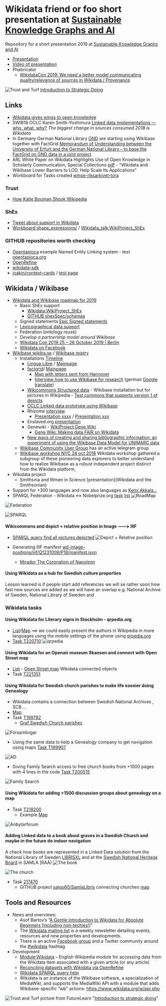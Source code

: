 # Wikidata friend or foo short presentation at [Sustainable Knowledge Graphs and AI](https://www.eventbrite.com/e/sustainable-knowledge-graphs-and-ai-tickets-56101091876)

Repository for a short presentation 2019 at [Sustainable Knowledge Graphs and AI](https://www.eventbrite.com/e/sustainable-knowlege-graphs-and-ai-tickets-56101091876)
* [Presentation](https://docs.google.com/presentation/d/1J1eZ40fW59zEQsRxFnoVjuzXkjfPYM6BegsLdgANtd0/edit?usp=sharing)
* [Video of presentation](https://www.youtube.com/watch?v=mpLcTSG7VPg)
* Phabricator
  * [WikidataCon 2019: We need a better model communicating quality/relevance of sources in Wikidata / Provenance](https://phabricator.wikimedia.org/T222142)

![Trust and Turf](https://pbs.twimg.com/media/D5FjgJDUEAEF1x-.png)
[Introduction to Strategic Doing](https://www.futurelearn.com/courses/strategic-doing/0/steps/42973)
## Links 
* [Wikidata gives wings to open knowledge](https://internethealthreport.org/2019/wikidata-gives-wings-to-open-knowledge/)
* SWIB18 OCLC Karen Smith-Yoshimura [Linked data implementations — who, what, why?](https://youtu.be/K0l4fv5uUvg?t=938) *The biggest change in sources consumed 2018 is Wikidata*
* In Germany German National Library [GND](https://en.wikipedia.org/wiki/Integrated_Authority_File) are starting using Wikibase together with FactGrid [Memorandum of Understanding between the University of Erfurt and the German National Library – to base the FactGrid on GND data in a joint project](https://blog.factgrid.de/archives/1527)
* ARL White Paper on Wikidata Highlights Use of Open Knowledge in Scholarly Communication, Special Collections [pdf](https://www.arl.org/storage/documents/publications/2019.04.18-ARL-white-paper-on-Wikidata.pdf) - "Wikidata and Wikibase Lower Barriers to LOD, Help Scale Its Applications"
* Workboard for Tasks created [wmse-riksarkivet-tora](https://phabricator.wikimedia.org/tag/wmse-riksarkivet-tora/)
### Trust
* [How Katie Bouman Shook Wikipedia](https://slate.com/technology/2019/04/katie-bouman-wikipedia-page-deletion-black-hole.html)
### ShEx
* [Tweet about support in Wikidata](https://twitter.com/andrawaag/status/1121790963393814529)
* [Workboard shape_expressions/](https://phabricator.wikimedia.org/tag/shape_expressions/) / [Wikidata_talk:WikiProject_ShEx](https://www.wikidata.org/wiki/Wikidata_talk:WikiProject_ShEx)

### GITHUB repositories worth checking
* [Opentapioca](https://github.com/wetneb/opentapioca) example Named Entity Linking system - test [opentapioca.org](https://opentapioca.org/#)
* [OpenRefine](https://github.com/OpenRefine/OpenRefine)
* [wikidata-sdk](https://github.com/maxlath/wikidata-sdk)
* [joakin/context-cards](https://github.com/joakin/context-cards) / [test page](https://chimeces.com/context-cards/test.html)
## Wikidata / Wikibase
* [Wikidata and Wikibase roadmap for 2019 ](https://www.wikidata.org/wiki/Wikidata:Development_plan)
  * Basic ShEx support
    * [Wikidata:WikiProject_ShEx](https://www.wikidata.org/wiki/Wikidata:WikiProject_ShEx)
    * [GITHUB shexSpec/schemas](https://github.com/shexSpec/schemas/tree/master/Wikidata)
  * Signed statements [Epic Signed statements](https://phabricator.wikimedia.org/T138708)
  * [Lexicographical data support](https://www.wikidata.org/wiki/Wikidata:Lexicographical_data)
  * Federation (ontology reuse)
  * *Develop a partnership model around Wikibase*
  * [Wikidata Con 2019 25 – 26 October 2019 | Berlin](https://www.wikidata.org/wiki/Wikidata:WikidataCon_2019)
  * [Wikidata on Facebook](https://www.facebook.com/groups/WikidataCommunity/)
* [Wikibase wikiba.se](http://wikiba.se/) / [Wikibase reistry](https://wikibase-registry.wmflabs.org/wiki/Main_Page)
  * Installations [Timeline](http://tinyurl.com/y8xun3wy)
    * [Lingua Libre](https://blog.wikimedia.de/2018/12/14/many-faces-of-wikibase-lingua-libre-makes-%CB%88laen%CC%A9%C9%A1w%C9%AAd%CA%92%C9%99z-audible/) / [Mainpage](https://lingualibre.fr/wiki/LinguaLibre:Main_Page)
    * [factgrid](https://blog.factgrid.de/)/ [Mainpage](http://database.factgrid.de)
      * [Map with letters sent from Hannover](http://tinyurl.com/yyd6cxe3)
      * [Interview how to use Wikibase for research](https://blog.factgrid.de/archives/1215) (german [Google translate](https://translate.google.com/translate?hl=&sl=de&tl=en&u=https%3A%2F%2Fblog.factgrid.de%2Farchives%2F1215))
    * [Wikicommons Structured data](https://commons.wikimedia.org/wiki/Commons:Structured_data) - Wikibase installation but for pictures in Wikipedia - [Test commons that supports version 1 of depicts](https://test-commons.wikimedia.org/wiki/File:Godward_Idleness_1900-dupe!.jpg)
    * [OCLC Linked data prototype using Wikibase](https://www.oclc.org/research/themes/data-science/linkeddata/linked-data-prototype.html)
    * Rhizome [interview](https://wikimediafoundation.org/2018/09/06/rhizome-wikibase/)
      * [Presentation xxxx](https://readinginternational.org/programme/ri-talk-4-lozana-rossenova-archiving-digital-social-memory/) / [Presentation xxx](https://docs.google.com/presentation/d/1pRKNTTzCOjNa9KVXJghxcWdrSoYAsE7BE2ooj8QfVnA/edit#slide=id.p)
    * Enslaved.org [presentation](https://docs.google.com/presentation/d/11Sp4XVuAM_Y7rXc1EY-BeBVf0UMTlA8JsA-y2Ftiscs/edit#slide=id.p3)
    * Genewiki - [WikiProject Gene Wiki](https://www.wikidata.org/wiki/Wikidata:WikiProject_Gene_Wiki)
      * [Gene Wiki: Making data FAIR on Wikidata](https://figshare.com/articles/Gene_Wiki_Making_data_FAIR_on_Wikidata/8034266/1)
    * [New ways of creating and sharing bibliographic information: an experiment of using the Wikibase Data Model for UNIMARC data](https://www.jlis.it/article/view/12458/11344)
  * [Wikibase Community User Group](https://meta.wikimedia.org/wiki/Wikibase_Community_User_Group) has an active telegram group
  * [Wikibase workshop NYC 24 oct 2018](https://wikimediafoundation.org/2018/10/24/wikibasenyc-conference/) Wikidata workshop gathered a subgroup of these pioneering data explorers to better understand how to realize Wikibase as a robust independent project distinct from the Wikidata platform,
* Wikidata project
  * Smithsnia and Wmen in Science [presentation](Wikidata and the Smithsonian)
* Support for +300 languages and now also languages as [Kemi Akkala...](https://phabricator.wikimedia.org/T217521)
* SPARQL Federation - Wikidata <-> Nobelprize.org [task](https://phabricator.wikimedia.org/T200668) [list](https://www.wikidata.org/wiki/User:Salgo60/ListeriaNobelData3)
![RoadMap](https://upload.wikimedia.org/wikipedia/commons/thumb/8/86/Wikidata_roadmap_2019_-_block_view_-_Dec2018_02.png/1000px-Wikidata_roadmap_2019_-_block_view_-_Dec2018_02.pngg)

![Federation](https://phab.wmfusercontent.org/file/data/ktjo3j674v47lmnudqu3/PHID-FILE-jlll2wjvsuvcsu4ox5ey/image.png)

![SPARQL](https://phab.wmfusercontent.org/file/data/53o2kmvcbksbvrr5we2o/PHID-FILE-fbcpttn7i3b3gpuxljj4/image.png)

#### Wikicommons and depict + relative position in Image ---> IIIF
* [SPARQL query find all pictures depicted](http://w.wiki/372)
![Depict + Relative position](https://pbs.twimg.com/media/DrdeC_PWkAEi4Ye.jpg:large)

* Generating IIIF manifest [wd-image-positions/iiif/Q1231009/P18/manifest.json](https://tools.wmflabs.org/wd-image-positions/iiif/Q1231009/P18/manifest.json)
  * [Mirador The Coronation of Napoleon](https://tools.wmflabs.org/mirador/?manifest=https://tools.wmflabs.org/wd-image-positions/iiif/Q1231009/P18/manifest.json)

#### Using Wikidata as a hub for Swedish culture properties
Lesson learned is if people start add referencies we will se rather soon how fast new sources are added as we will have an overlap e.g. National Archive of Sweden, National Library of Sweden and

### Wikidata tasks
#### Using Wikidata for Literary signs in Stockholm - qrpedia.org
* [List](https://sv.wikipedia.org/wiki/Anv%C3%A4ndare:Salgo60/Listeria/Det_litter%C3%A4ra_Stockholm)/[Map](https://tinyurl.com/y5wgsmgq)
==> we could easily present the authors in Wikipedia in more languages using the mobile settings of the phone using [qrpedia.org](http://qrpedia.org)
* [Task T220710](https://phabricator.wikimedia.org/T220710)
![qrpedia](https://2.bp.blogspot.com/-7NqOqby44w8/XLcjqVn7nZI/AAAAAAAAyzI/79JMAmhr0Zk9zgEA8meqVKnjf-54_DOPACLcBGAs/s1600/Astrid%2BLindgren.png)

#### Using Wikidata for an Openair museum Skansen and connect with Open Street map
* [List](https://sv.wikipedia.org/wiki/Anv%C3%A4ndare:Salgo60/Listeria/Skansen/WD_objekt) - [Open Street map](http://overpass-turbo.eu/s/F3v) Wikidata connected objects
* Task [T221351](https://phabricator.wikimedia.org/T221351)

#### Using Wikidata for Swedish church parishes to make life easeier doing Genealogy
* Wikidata contains a connection between Swedish National Archives , SCB....
* [Map](https://salgo60.github.io/Svenskaforsamlingar/index_light.html)
* Task [T199792](https://phabricator.wikimedia.org/T199792)
  * [Graf Swedish Church parishes](https://angryloki.github.io/wikidata-graph-builder/?property=P279&item=Q615980&lang=en)

![Församlingar](https://phab.wmfusercontent.org/file/data/ictf7qpotka4ba7lqgvx/PHID-FILE-sp52dgz4ahqmqhvwgt2t/SCB2.png)

* Using the same data to help a Genealogy company to get navigation using maps [Task T199907](https://phabricator.wikimedia.org/T199907)

![AD](https://phab.wmfusercontent.org/file/data/heor3ryimowx47fdgffh/PHID-FILE-uaccqydnqnlvel3pdf6y/image.png)

* Giving Family Search access to free church books from +1000 pages with 4 lines in the code [Task T200515](https://phabricator.wikimedia.org/T200515)

![Family Search](https://phab.wmfusercontent.org/file/data/uegodqwcfcmrz66fg3vj/PHID-FILE-3zzakkzkjvdahj2huztq/image.png)

#### Using Wikidata for adding +1500 discussion groups about genealogy on a map

* Task [T218200](https://phabricator.wikimedia.org/T218200)
  * Example [Map](https://tinyurl.com/y5fxahzg)

![Anbytarforum](https://phab.wmfusercontent.org/file/data/nvb6z53wk4pkmqf5oxrd/PHID-FILE-asqaoe3b7f62r4mcpxop/image.png)

#### Adding Linked data to a book about graves in a Swedish Church and maybe in the future do indoor navigation
A check how books are represented in a Linked Data solution from the National Library of Sweden [LIBRISXL](https://libris.kb.se/katalogisering/) and at the [Swedish National Heritage Board](https://en.wikipedia.org/wiki/Swedish_National_Heritage_Board) in SAMLA [RAÄ)
![The book](https://phab.wmfusercontent.org/file/data/v53nesw7pwjlscwvkjsa/PHID-FILE-jc7dad6luhzh3bl45xqj/image.png)

![The church](https://phab.wmfusercontent.org/file/data/6dtroq36eiiaumohlygx/PHID-FILE-smxaloc55owfxfidl55e/image.png)

* Task [217470](https://phabricator.wikimedia.org/T217470)
  * GITHUB project [salgo60/SamlaLibris](https://github.com/salgo60/SamlaLibris) connecting churches [map](http://w.wiki/38V)
  
## Tools and Resources
* News and overviews:
  * Asof Bartov’s “[A Gentle Introduction to Wikidata for Absolute Beginners [including non-techies!]](https://www.wikidata.org/wiki/Q28742981)”
  * The [Wikidata mailing list](https://lists.wikimedia.org/mailman/listinfo/wikidata) is a weekly newsletter detailing events, resources and new properties and developments.
  * There is an active [Facebook group](https://www.facebook.com/groups/WikidataCommunity/) and a Twitter community around the [#wikidata](https://twitter.com/search?f=tweets&vertical=default&q=%23wikidata) hashtag
* Development
  * [Module:Wikidata](https://en.wikipedia.org/wiki/Module:Wikidata) – English Wikipedia module for accessing data from the Wikidata item associated with a given article (or any article)
  * [Reconciling datasets with Wikidata via OpenRefine](https://www.wikidata.org/wiki/Wikidata:Tools/OpenRefine)
  * [Wikidata SPARQL query help](https://www.wikidata.org/wiki/Wikidata:SPARQL_query_service/Wikidata_Query_Help)
  * Wikidata is an instance of the Wikibase software, a specialization of MediaWiki, and supports the MediaWiki API with a module that adds Wikibase-specific “wb” actions: https://www.wikidata.org/w/api.php

![Trust and Turf](https://pbs.twimg.com/media/D5Fjj_4UYAA_0Zo.jpg)
picture from FutureLearn "[Introduction to strategic doing](https://www.futurelearn.com/courses/strategic-doing/0/steps/42973)"
